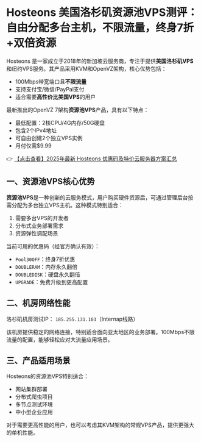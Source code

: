 # Hosteons 美国洛杉矶资源池VPS测评：自由分配多台主机，不限流量，终身7折+双倍资源

Hosteons 是一家成立于2018年的新加坡云服务商，专注于提供**美国洛杉矶VPS**和纽约VPS服务。其产品采用KVM和OpenVZ架构，核心优势包括：

- 100Mbps带宽端口且**不限流量**
- 支持支付宝/微信/PayPal支付
- 适合需要**高性价比美国VPS**的用户

最新推出的OpenVZ 7架构**资源池VPS**产品，具有以下特点：

- 最低配置：2核CPU/4G内存/50G硬盘
- 包含2个IPv4地址
- 可自由创建2个独立VPS实例
- 月付仅需$9.99

👉 [【点击查看】2025年最新 Hosteons 优惠码及特价云服务器方案汇总](https://bit.ly/hosteons)

## 一、资源池VPS核心优势

**资源池VPS**是一种创新的云服务模式，用户购买硬件资源后，可通过管理后台按需分配为多台独立VPS主机。这种模式特别适合：

1. 需要多台VPS的开发者
2. 分布式业务部署需求
3. 资源弹性调配场景

当前可用的优惠码（经官方确认有效）：

- `Pool30OFF`：终身7折优惠
- `DOUBLERAM`：内存永久翻倍
- `DOUBLEDISK`：硬盘永久翻倍
- `UPGRADE`：免费升级到更高配置

## 二、机房网络性能

洛杉矶机房测试IP：
`185.255.131.103`（Internap线路）

该机房提供稳定的网络连接，特别适合面向亚太地区的业务部署。100Mbps不限流量的配置，能够轻松应对大流量应用场景。

## 三、产品适用场景

Hosteons的资源池VPS特别适合：

- 网站集群部署
- 分布式爬虫项目
- 多节点测试环境
- 中小型企业应用

对于需要更高性能的用户，也可以考虑其KVM架构的常规VPS产品，提供更强大的单机性能。